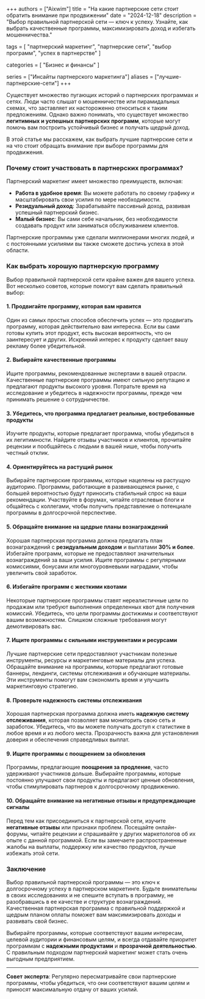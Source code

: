 +++
authors = ["Aixwim"]
title = "На какие партнерские сети стоит обратить внимание при продвижении"
date = "2024-12-18"
description = "Выбор правильной партнерской сети — ключ к успеху. Узнайте, как выбрать качественные программы, максимизировать доход и избегать мошенничества."

tags = [
  "партнерский маркетинг",
  "партнерские сети",
  "выбор программ",
  "успех в партнерстве"
]

categories = [
  "Бизнес и финансы"
]

series = ["Инсайты партнерского маркетинга"]
aliases = ["лучшие-партнерские-сети"]
+++

Существует множество пугающих историй о партнерских программах и сетях. Люди часто слышат о мошенничестве или пирамидальных схемах, что заставляет их настороженно относиться к таким предложениям. Однако важно понимать, что существует множество **легитимных и успешных партнерских программ**, которые могут помочь вам построить устойчивый бизнес и получать щедрый доход.

В этой статье мы расскажем, как выбрать лучшие партнерские сети и на что стоит обращать внимание при выборе программы для продвижения.

### Почему стоит участвовать в партнерских программах?

Партнерский маркетинг имеет множество преимуществ, включая:

- **Работа в удобное время**: Вы можете работать по своему графику и масштабировать свои усилия по мере необходимости.  
- **Резидуальный доход**: Зарабатывайте пассивный доход, развивая успешный партнерский бизнес.  
- **Малый бизнес**: Вы сами себе начальник, без необходимости создавать продукт или заниматься обслуживанием клиентов.  

Партнерские программы уже сделали миллионерами многих людей, и с постоянными усилиями вы также сможете достичь успеха в этой области.

### Как выбрать хорошую партнерскую программу

Выбор правильной партнерской сети крайне важен для вашего успеха. Вот несколько советов, которые помогут вам сделать правильный выбор:

#### 1. **Продвигайте программу, которая вам нравится**

Один из самых простых способов обеспечить успех — это продвигать программу, которая действительно вам интересна. Если вы сами готовы купить этот продукт, есть высокая вероятность, что он заинтересует и других. Искренний интерес к продукту сделает вашу рекламу более убедительной.

#### 2. **Выбирайте качественные программы**

Ищите программы, рекомендованные экспертами в вашей отрасли. Качественные партнерские программы имеют сильную репутацию и предлагают продукты высокого уровня. Потратьте время на исследование и убедитесь в надежности программы, прежде чем принимать решение о сотрудничестве.

#### 3. **Убедитесь, что программа предлагает реальные, востребованные продукты**

Изучите продукты, которые предлагает программа, чтобы убедиться в их легитимности. Найдите отзывы участников и клиентов, прочитайте рецензии и пообщайтесь с людьми в вашей нише, чтобы получить честный отклик.

#### 4. **Ориентируйтесь на растущий рынок**

Выбирайте партнерские программы, которые нацелены на растущую аудиторию. Программы, работающие в развивающемся рынке, с большей вероятностью будут приносить стабильный спрос на ваши рекомендации. Участвуйте в форумах, читайте отраслевые блоги и общайтесь с коллегами, чтобы получить представление о потенциале программы в долгосрочной перспективе.

#### 5. **Обращайте внимание на щедрые планы вознаграждений**

Хорошая партнерская программа должна предлагать план вознаграждений с **резидуальным доходом** и выплатами **30% и более**. Избегайте программ, которые не предоставляют значительных вознаграждений за ваши усилия. Ищите программы с регулярными комиссиями, бонусами или многоуровневыми наградами, чтобы увеличить свой заработок.

#### 6. **Избегайте программ с жесткими квотами**

Некоторые партнерские программы ставят нереалистичные цели по продажам или требуют выполнения определенных квот для получения комиссий. Убедитесь, что цели программы достижимы и соответствуют вашим возможностям. Слишком сложные требования могут демотивировать вас.

#### 7. **Ищите программы с сильными инструментами и ресурсами**

Лучшие партнерские сети предоставляют участникам полезные инструменты, ресурсы и маркетинговые материалы для успеха. Обращайте внимание на программы, которые предлагают готовые баннеры, лендинги, системы отслеживания и обучающие материалы. Эти инструменты помогут вам сэкономить время и улучшить маркетинговую стратегию.

#### 8. **Проверьте надежность системы отслеживания**

Хорошая партнерская программа должна иметь **надежную систему отслеживания**, которая позволяет вам мониторить свою сеть и заработок. Убедитесь, что вы можете получать доступ к статистике в любое время и из любого места. Прозрачность важна для установления доверия и обеспечения справедливых выплат.

#### 9. **Ищите программы с поощрением за обновления**

Программы, предлагающие **поощрения за продление**, часто удерживают участников дольше. Выбирайте программы, которые постоянно улучшают свои продукты и предлагают ценные обновления, чтобы стимулировать партнеров к долгосрочному продвижению.

#### 10. **Обращайте внимание на негативные отзывы и предупреждающие сигналы**

Перед тем как присоединиться к партнерской сети, изучите **негативные отзывы** или признаки проблем. Посещайте онлайн-форумы, читайте рецензии и спрашивайте у других маркетологов об их опыте с данной программой. Если вы замечаете распространенные жалобы на выплаты, поддержку или качество продуктов, лучше избежать этой сети.

### Заключение

Выбор правильной партнерской программы — это ключ к долгосрочному успеху в партнерском маркетинге. Будьте внимательны в своих исследованиях и не спешите вступать в программу, не разобравшись в ее качестве и структуре вознаграждений. Качественная партнерская программа с правильной поддержкой и щедрым планом оплаты поможет вам максимизировать доходы и развивать свой бизнес.

Выбирайте программы, которые соответствуют вашим интересам, целевой аудитории и финансовым целям, и всегда отдавайте приоритет программам с **надежными продуктами** и **прозрачной деятельностью**. С правильным подходом партнерский маркетинг может стать очень выгодным предприятием.

---

**Совет эксперта**: Регулярно пересматривайте свои партнерские программы, чтобы убедиться, что они соответствуют вашим целям и приносят максимальную отдачу от ваших усилий.
